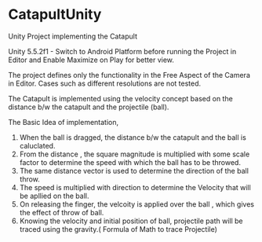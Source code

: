 # CatapultUnity
Unity Project implementing the Catapult

Unity 5.5.2f1 - Switch to Android Platform before running the Project  in Editor and Enable Maximize on Play for better view.

The project defines only the functionality in the Free Aspect of the Camera in Editor. Cases such as different resolutions are not tested.

The Catapult is implemented using the velocity concept based on the distance b/w the catapult and the projectile (ball).

The Basic Idea of implementation,
  1. When the ball is dragged, the distance b/w the catapult and the ball is caluclated.
  2. From the distance , the square magnitude is multiplied with some scale factor to determine the speed with which the ball has to be         throwed.
  3. The same distance vector is used to determine the direction of the ball throw.
  4. The speed is multiplied with direction to determine the Velocity that will be apllied on the ball.
  5. On releasing the finger, the velcoity is applied over the ball , which gives the effect of throw of ball.
  6. Knowing the velocity and initial position of ball, projectile path will be traced using the gravity.( Formula of Math to trace             Projectile)

